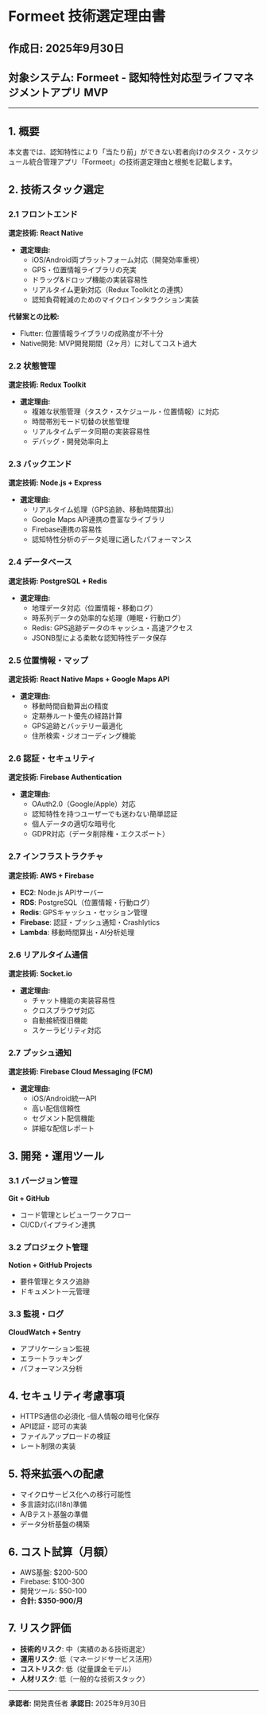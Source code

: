 # Formeet 技術選定理由書

## 作成日: 2025年9月30日
## 対象システム: Formeet - 認知特性対応型ライフマネジメントアプリ MVP

---

## 1. 概要
本文書では、認知特性により「当たり前」ができない若者向けのタスク・スケジュール統合管理アプリ「Formeet」の技術選定理由と根拠を記載します。

## 2. 技術スタック選定

### 2.1 フロントエンド
**選定技術: React Native**
- **選定理由:**
  - iOS/Android両プラットフォーム対応（開発効率重視）
  - GPS・位置情報ライブラリの充実
  - ドラッグ&ドロップ機能の実装容易性
  - リアルタイム更新対応（Redux Toolkitとの連携）
  - 認知負荷軽減のためのマイクロインタラクション実装

**代替案との比較:**
- Flutter: 位置情報ライブラリの成熟度が不十分
- Native開発: MVP開発期間（2ヶ月）に対してコスト過大

### 2.2 状態管理
**選定技術: Redux Toolkit**
- **選定理由:**
  - 複雑な状態管理（タスク・スケジュール・位置情報）に対応
  - 時間帯別モード切替の状態管理
  - リアルタイムデータ同期の実装容易性
  - デバッグ・開発効率向上

### 2.3 バックエンド
**選定技術: Node.js + Express**
- **選定理由:**
  - リアルタイム処理（GPS追跡、移動時間算出）
  - Google Maps API連携の豊富なライブラリ
  - Firebase連携の容易性
  - 認知特性分析のデータ処理に適したパフォーマンス

### 2.4 データベース
**選定技術: PostgreSQL + Redis**
- **選定理由:**
  - 地理データ対応（位置情報・移動ログ）
  - 時系列データの効率的な処理（睡眠・行動ログ）
  - Redis: GPS追跡データのキャッシュ・高速アクセス
  - JSONB型による柔軟な認知特性データ保存

### 2.5 位置情報・マップ
**選定技術: React Native Maps + Google Maps API**
- **選定理由:**
  - 移動時間自動算出の精度
  - 定期券ルート優先の経路計算
  - GPS追跡とバッテリー最適化
  - 住所検索・ジオコーディング機能

### 2.6 認証・セキュリティ
**選定技術: Firebase Authentication**
- **選定理由:**
  - OAuth2.0（Google/Apple）対応
  - 認知特性を持つユーザーでも迷わない簡単認証
  - 個人データの適切な暗号化
  - GDPR対応（データ削除権・エクスポート）

### 2.7 インフラストラクチャ
**選定技術: AWS + Firebase**
- **EC2**: Node.js APIサーバー
- **RDS**: PostgreSQL（位置情報・行動ログ）
- **Redis**: GPSキャッシュ・セッション管理
- **Firebase**: 認証・プッシュ通知・Crashlytics
- **Lambda**: 移動時間算出・AI分析処理

### 2.6 リアルタイム通信
**選定技術: Socket.io**
- **選定理由:**
  - チャット機能の実装容易性
  - クロスブラウザ対応
  - 自動接続復旧機能
  - スケーラビリティ対応

### 2.7 プッシュ通知
**選定技術: Firebase Cloud Messaging (FCM)**
- **選定理由:**
  - iOS/Android統一API
  - 高い配信信頼性
  - セグメント配信機能
  - 詳細な配信レポート

## 3. 開発・運用ツール

### 3.1 バージョン管理
**Git + GitHub**
- コード管理とレビューワークフロー
- CI/CDパイプライン連携

### 3.2 プロジェクト管理
**Notion + GitHub Projects**
- 要件管理とタスク追跡
- ドキュメント一元管理

### 3.3 監視・ログ
**CloudWatch + Sentry**
- アプリケーション監視
- エラートラッキング
- パフォーマンス分析

## 4. セキュリティ考慮事項
- HTTPS通信の必須化
-個人情報の暗号化保存
- API認証・認可の実装
- ファイルアップロードの検証
- レート制限の実装

## 5. 将来拡張への配慮
- マイクロサービス化への移行可能性
- 多言語対応(i18n)準備
- A/Bテスト基盤の準備
- データ分析基盤の構築

## 6. コスト試算（月額）
- AWS基盤: $200-500
- Firebase: $100-300
- 開発ツール: $50-100
- **合計: $350-900/月**

## 7. リスク評価
- **技術的リスク**: 中（実績のある技術選定）
- **運用リスク**: 低（マネージドサービス活用）
- **コストリスク**: 低（従量課金モデル）
- **人材リスク**: 低（一般的な技術スタック）

---
**承認者:** 開発責任者
**承認日:** 2025年9月30日